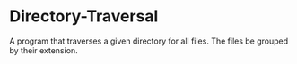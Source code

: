 # Directory-Traversal
A program that traverses a given directory for all files.  The files be grouped by their extension. 
